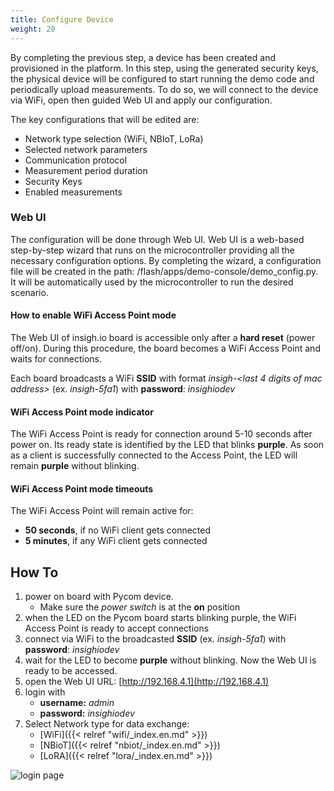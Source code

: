 ```yaml
---
title: Configure Device
weight: 20
---
```


By completing the previous step, a device has been created and provisioned in the platform. In this step, using the generated security keys, the physical device will be configured to start running the demo code and periodically upload measurements. To do so, we will connect to the device via WiFi, open then guided Web UI and apply our configuration.

The key configurations that will be edited are:

- Network type selection (WiFi, NBIoT, LoRa)
- Selected network parameters
- Communication protocol
- Measurement period duration
- Security Keys
- Enabled measurements

### Web UI

The configuration will be done through Web UI. Web UI is a web-based step-by-step wizard that runs on the microcontroller providing all the necessary configuration options. By completing the wizard, a configuration file will be created in the path: /flash/apps/demo-console/demo_config.py. It will be automatically used by the microcontroller to run the desired scenario.

#### How to enable WiFi Access Point mode

The Web UI of insigh.io board is accessible only after a **hard reset** (power off/on). During this procedure, the board becomes a WiFi Access Point and waits for connections.

Each board broadcasts a WiFi **SSID** with format _insigh-<last 4 digits of mac address>_ (ex. _insigh-5fa1_) with **password**: _insighiodev_

#### WiFi Access Point mode indicator

The WiFi Access Point is ready for connection around 5-10 seconds after power on. Its ready state is identified by the LED that blinks **purple**. As soon as a client is successfully connected to the Access Point, the LED will remain **purple** without blinking.

#### WiFi Access Point mode timeouts

The WiFi Access Point will remain active for:

- **50 seconds**, if no WiFi client gets connected
- **5 minutes**, if any WiFi client gets connected

## How To

1. power on board with Pycom device.
   - Make sure the _power switch_ is at the **on** position
1. when the LED on the Pycom board starts blinking purple, the WiFi Access Point is ready to accept connections
1. connect via WiFi to the broadcasted **SSID** (ex. _insigh-5fa1_) with **password**: _insighiodev_
1. wait for the LED to become **purple** without blinking. Now the Web UI is ready to be accessed.
1. open the Web UI URL: [http://192.168.4.1](http://192.168.4.1)
1. login with
   - **username:** _admin_
   - **password:** _insighiodev_
1. Select Network type for data exchange:
   - [WiFi]({{< relref "wifi/_index.en.md" >}})
   - [NBioT]({{< relref "nbiot/_index.en.md" >}})
   - [LoRA]({{< relref "lora/_index.en.md" >}})

![login page](/images/webui-login.gif?width=50pc)
